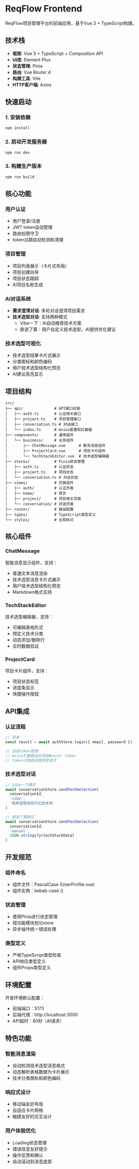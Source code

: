 # ReqFlow Frontend

ReqFlow项目管理平台的前端应用，基于Vue 3 + TypeScript构建。

## 技术栈

- **框架**: Vue 3 + TypeScript + Composition API
- **UI库**: Element Plus
- **状态管理**: Pinia
- **路由**: Vue Router 4
- **构建工具**: Vite
- **HTTP客户端**: Axios

## 快速启动

### 1. 安装依赖
```bash
npm install
```

### 2. 启动开发服务器
```bash
npm run dev
```

### 3. 构建生产版本
```bash
npm run build
```

## 核心功能

### 用户认证
- 用户登录/注册
- JWT token自动管理
- 路由权限守卫
- token过期自动检测和清理

### 项目管理
- 项目列表展示（卡片式布局）
- 项目创建向导
- 项目状态跟踪
- AI项目名称生成

### AI对话系统
- **需求澄清对话**: 多轮对话澄清项目需求
- **技术选型对话**: 支持两种模式
  - Vibe一下：AI自动推荐技术方案
  - 朕说了算：用户自定义技术选型，AI提供优化建议

### 技术选型可视化
- 技术选型结果卡片式展示
- 分类图标和颜色编码
- 用户技术选型结构化预览
- AI建议高亮显示

## 项目结构

```
src/
├── api/              # API接口封装
│   ├── auth.ts       # 认证相关接口
│   ├── project.ts    # 项目管理接口
│   ├── conversation.ts # 对话接口
│   └── index.ts      # Axios配置和拦截器
├── components/       # 通用组件
│   └── business/     # 业务组件
│       ├── ChatMessage.vue      # 聊天消息组件
│       ├── ProjectCard.vue      # 项目卡片组件
│       └── TechStackEditor.vue  # 技术选型编辑器
├── stores/           # Pinia状态管理
│   ├── auth.ts       # 认证状态
│   ├── project.ts    # 项目状态
│   └── conversation.ts # 对话状态
├── views/            # 页面组件
│   ├── auth/         # 认证页面
│   ├── home/         # 首页
│   ├── project/      # 项目相关页面
│   └── conversation/ # 对话页面
├── router/           # 路由配置
├── types/            # TypeScript类型定义
└── styles/           # 全局样式
```

## 核心组件

### ChatMessage
智能消息显示组件，支持：
- 普通文本消息渲染
- 技术选型消息卡片式展示
- 用户技术选型结构化预览
- Markdown格式支持

### TechStackEditor
技术选型编辑器，支持：
- 可编辑表格形式
- 预定义技术分类
- 动态添加/删除行
- 实时数据验证

### ProjectCard
项目卡片组件，支持：
- 项目状态标签
- 进度条显示
- 快捷操作按钮

## API集成

### 认证流程
```typescript
// 登录
const result = await authStore.login({ email, password })

// 自动token管理
// Axios拦截器自动添加Bearer token
// token过期自动跳转登录页
```

### 技术选型对话
```typescript
// Vibe一下模式
await conversationStore.sendTechSelection(
  conversationId, 
  'vibe', 
  '我希望使用现代化技术栈'
)

// 朕说了算模式
await conversationStore.sendTechSelection(
  conversationId, 
  'manual', 
  JSON.stringify(techStackData)
)
```

## 开发规范

### 组件命名
- 组件文件：PascalCase (UserProfile.vue)
- 组件实例：kebab-case (<user-profile />)

### 状态管理
- 使用Pinia进行状态管理
- 按功能模块划分store
- 异步操作统一错误处理

### 类型定义
- 严格TypeScript类型检查
- API响应类型定义
- 组件Props类型定义

## 环境配置

开发环境默认配置：
- 前端端口：5173
- 后端代理：http://localhost:3000
- API超时：60秒（AI请求）

## 特色功能

### 智能消息渲染
- 自动检测技术选型消息格式
- 动态解析表格数据为卡片展示
- 技术分类图标和颜色编码

### 响应式设计
- 移动端友好布局
- 自适应卡片网格
- 触摸友好的交互设计

### 用户体验优化
- Loading状态管理
- 错误信息友好提示
- 操作反馈和确认
- 自动滚动到消息底部